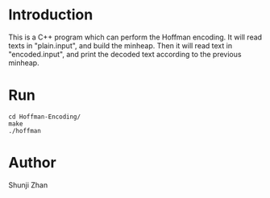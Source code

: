 # Introduction
This is a C++ program which can perform the Hoffman encoding. It will read texts in "plain.input", and build the minheap. Then it will read text in "encoded.input", and print the decoded text according to the previous minheap.

# Run
    cd Hoffman-Encoding/
    make
    ./hoffman

# Author
Shunji Zhan